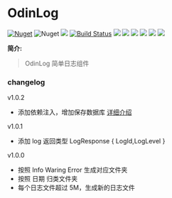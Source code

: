 # OdinLog

[![Nuget](https://img.shields.io/nuget/v/OdinLog)](https://www.nuget.org/packages/OdinLog/) ![Nuget](https://img.shields.io/nuget/dt/OdinLog) ![](https://img.shields.io/badge/version-1.0.6-brightgreen.svg) [![Build Status](https://travis-ci.com/odinsam/OdinLog.svg?branch=master)](https://travis-ci.com/odinsam/OdinLog) ![](https://img.shields.io/github/issues/odinsam/OdinLog) ![](https://img.shields.io/github/forks/odinsam/OdinLog) ![](https://img.shields.io/github/stars/odinsam/OdinLog) ![](https://img.shields.io/badge/platform-.Net_Core_5.0-brightgreen.svg) ![](https://img.shields.io/github/license/odinsam/OdinLog) [![](https://img.shields.io/badge/Blog-odinsam.com-blue.svg)](https://odinsam.com)

**简介:**

> OdinLog 简单日志组件

### changelog

v1.0.2

-   添加依赖注入，增加保存数据库 [详细介绍](https://odinsam.com/articles/86b2.html)

v1.0.1

-   添加 log 返回类型 LogResponse { LogId,LogLevel }

v1.0.0

-   按照 Info Waring Error 生成对应文件夹
-   按照 日期 归类文件夹
-   每个日志文件超过 5M，生成新的日志文件
